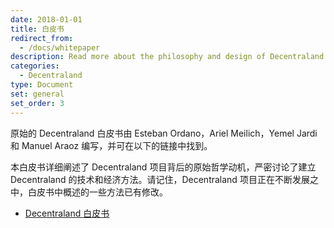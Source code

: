 ```yaml
---
date: 2018-01-01
title: 白皮书
redirect_from:
  - /docs/whitepaper
description: Read more about the philosophy and design of Decentraland in our white paper.
categories:
  - Decentraland
type: Document
set: general
set_order: 3
---
```


原始的 Decentraland 白皮书由 Esteban Ordano，Ariel Meil​​ich，Yemel Jardi 和 Manuel Araoz 编写，并可在以下的链接中找到。

本白皮书详细阐述了 Decentraland 项目背后的原始哲学动机，严密讨论了建立 Decentraland 的技术和经济方法。请记住，Decentraland 项目正在不断发展之中，白皮书中概述的一些方法已有修改。

* [Decentraland 白皮书](https://decentraland.org/whitepaper.pdf)